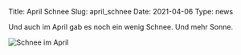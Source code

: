 Title: April Schnee
Slug: april_schnee
Date: 2021-04-06
Type: news

Und auch im April gab es noch ein wenig Schnee. Und mehr Sonne.

<img src="/images/21_apr.png" alt="Schnee im April"/>
